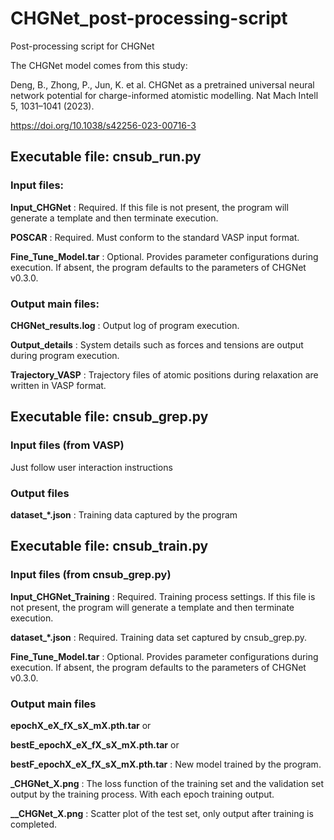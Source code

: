 # CHGNet_post-processing-script
Post-processing script for CHGNet

The CHGNet model comes from this study:

Deng, B., Zhong, P., Jun, K. et al. CHGNet as a pretrained universal neural network potential for charge-informed atomistic modelling. Nat Mach Intell 5, 1031–1041 (2023). 

https://doi.org/10.1038/s42256-023-00716-3

## Executable file: cnsub_run.py
### Input files:
**Input_CHGNet** : Required. If this file is not present, the program will generate a template and then terminate execution.

**POSCAR** : Required. Must conform to the standard VASP input format.

**Fine_Tune_Model.tar** : Optional. Provides parameter configurations during execution. If absent, the program defaults to the parameters of CHGNet v0.3.0.

### Output main files:
**CHGNet_results.log** : Output log of program execution.

**Output_details** : System details such as forces and tensions are output during program execution.

**Trajectory_VASP** : Trajectory files of atomic positions during relaxation are written in VASP format.


## Executable file: cnsub_grep.py
### Input files (from VASP)
Just follow user interaction instructions

### Output files
**dataset_*.json** : Training data captured by the program


## Executable file: cnsub_train.py
### Input files (from cnsub_grep.py)
**Input_CHGNet_Training** : Required. Training process settings. If this file is not present, the program will generate a template and then terminate execution.

**dataset_*.json** : Required. Training data set captured by cnsub_grep.py.

**Fine_Tune_Model.tar** : Optional. Provides parameter configurations during execution. If absent, the program defaults to the parameters of CHGNet v0.3.0.

### Output main files
**epochX_eX_fX_sX_mX.pth.tar** or 

**bestE_epochX_eX_fX_sX_mX.pth.tar** or

**bestF_epochX_eX_fX_sX_mX.pth.tar** : New model trained by the program.

**_CHGNet_X.png** : The loss function of the training set and the validation set output by the training process. With each epoch training output.

**__CHGNet_X.png** : Scatter plot of the test set, only output after training is completed.
